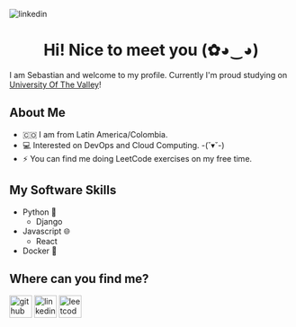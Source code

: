 ![linkedin](https://github.com/Seb0927/Seb0927/assets/83418390/e8bfe64b-4409-4779-8c3d-ae350b55bbd2)<h1 align="center"> Hi! Nice to meet you (✿◕‿◕) </h1>

I am Sebastian and welcome to my profile. Currently I'm proud studying on [University Of The Valley](https://www.univalle.edu.co/)!

## About Me
- 🇨🇴 I am from Latin America/Colombia.
- 💻 Interested on DevOps and Cloud Computing. -(˘▾˘-)
- ⚡ You can find me doing LeetCode exercises on my free time.

## My Software Skills
- Python 🐍
  - Django
- Javascript 🌐
  - React
- Docker 🐳

## Where can you find me?
[<img src='https://github.com/Seb0927/Seb0927/assets/83418390/bd547e65-7dc0-4c44-8539-9c1c6dd2bfca' alt='github' height='40'>](https://github.com/Seb0927)  [<img src='https://github.com/Seb0927/Seb0927/assets/83418390/13a85107-0009-40f9-9101-0ec152526997' alt='linkedin' height='40'>](https://www.linkedin.com/in/sebasti%C3%A1n-i-30b186213/) [<img src='https://github.com/Seb0927/Seb0927/assets/83418390/2b458027-1735-4837-8cc5-8e80cd13583f' alt='leetcode' height='40'>](https://leetcode.com/Seb0927/)
